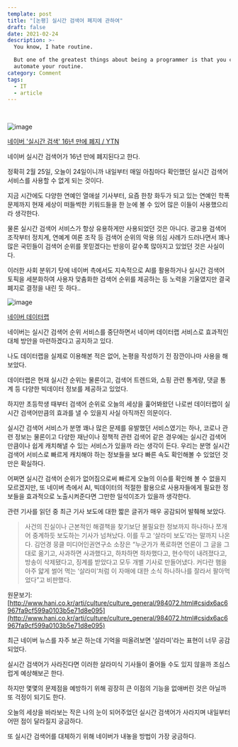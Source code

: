 ```yaml
---
template: post
title: "[논평] 실시간 검색어 폐지에 관하여"
draft: false
date: 2021-02-24
description: >-
  You know, I hate routine.

  But one of the greatest things about being a programmer is that you can
  automate your routine.
category: Comment
tags:
  - IT
  - article
---
```




<br/>

![image](https://user-images.githubusercontent.com/57346455/117331213-7e94a200-aed1-11eb-8cb8-8d5af8b7497d.png)

[네이버 '실시간 검색' 16년 만에 폐지 / YTN](https://youtu.be/huxOrwuryLo)

네이버 실시간 검색어가 16년 만에 폐지된다고 한다.

정확히 2월 25일, 오늘이 24일이니까 내일부터 매일 아침마다 확인했던 실시간 검색어 서비스를 사용할 수 없게 되는 것이다.

지금 시간에도 다양한 연예인 열애설 기사부터, 요즘 한창 화두가 되고 있는 연예인 학폭 문제까지 현재 세상이 떠들썩한 키워드들을 한 눈에 볼 수 있어 많은 이들이 사용했으리라 생각한다.

물론 실시간 검색어 서비스가 항상 유용하게만 사용되었던 것은 아니다. 광고용 검색어 조작부터 정치계, 연예계 여론 조작 등 검색어 순위의 악용 의심 사례가 드러나면서 꽤나 많은 국민들이 검색어 순위를 못믿겠다는 반응이 갈수록 많아지고 있었던 것은 사실이다.

이러한 사회 분위기 탓에 네이버 측에서도 지속적으로 AI를 활용하거나 실시간 검색어 토픽을 세분화하여 사용자 맞춤화한 검색어 순위를 제공하는 등 노력을 기울였지만 결국 폐지로 결정을 내린 듯 하다..

![image](https://user-images.githubusercontent.com/57346455/117331502-c6b3c480-aed1-11eb-99f7-83ceff7fbff3.png)

[네이버 데이터랩](https://datalab.naver.com/)

네이버는 실시간 검색어 순위 서비스를 중단하면서 네이버 데이터랩 서비스로 효과적인 대체 방안을 마련하겠다고 공지하고 있다.

나도 데이터랩을 실제로 이용해본 적은 없어, 논평을 작성하기 전 잠깐이나마 사용을 해보았다.

데이터랩은 현재 실시간 순위는 물론이고, 검색어 트렌드와, 쇼핑 관련 통계량, 댓글 통계 등 다양한 빅데이터 정보를 제공하고 있었다.

하지만 초등학생 때부터 검색어 순위로 오늘의 세상을 훑어봐왔던 나로썬 데이터랩이 실시간 검색어만큼의 효과를 낼 수 있을지 사실 아직까진 의문이다.

실시간 검색어 서비스가 분명 꽤나 많은 문제를 유발했던 서비스였기는 하나, 코로나 관련 정보는 물론이고 다양한 재난이나 정책적 관련 검색어 같은 경우에는 실시간 검색어만큼이나 쉽게 캐치해낼 수 있는 서비스가 있을까 라는 생각이 든다. 우리는 분명 실시간 검색어 서비스로 빠르게 캐치해야 하는 정보들을 보다 빠른 속도 확인해볼 수 있었던 것만은 확실하다.

어쩌면 실시간 검색어 순위가 없어짐으로써 빠르게 오늘의 이슈를 확인해 볼 수 없을지 모르겠지만, 또 네이버 측에서 AI, 빅데이터의 적절한 활용으로 사용자들에게 필요한 정보들을 효과적으로 노출시켜준다면 그만한 일석이조가 있을까 생각한다.

관련 기사를 읽던 중 최근 기사 보도에 대한 짧은 글귀가 매우 공감되어 발췌해 보았다.

> 사건의 진실이나 근본적인 해결책을 찾기보단 불필요한 정보까지 하나하나 쪼개어 중계하듯 보도하는 기사가 넘쳐났다. 이를 두고 ‘살라미 보도’라는 말까지 나온다. 김언경 뭉클 미디어인권연구소 소장은 “누군가가 폭로하면 언론이 그 글을 그대로 옮기고, 사과하면 사과했다고, 하차하면 하차했다고, 현수막이 내려졌다고, 방송이 삭제됐다고, 징계를 받았다고 모두 개별 기사로 만들어냈다. 커다란 햄을 아주 얇게 썰어 먹는 ‘살라미’처럼 이 자매에 대한 소식 하나하나를 잘라서 팔아먹었다”고 비판했다.

원문보기: [http://www.hani.co.kr/arti/culture/culture_general/984072.html#csidx6ac6967fa9cf599a0103b5e71d8e095](http://www.hani.co.kr/arti/culture/culture_general/984072.html#csidx6ac6967fa9cf599a0103b5e71d8e095)

최근 네이버 뉴스를 자주 보곤 하는데 기억을 떠올려보면 '살라미'라는 표현이 너무 공감되었다.

실시간 검색어가 사라진다면 이러한 살라미식 기사들이 줄어들 수도 있지 않을까 조심스럽게 예상해보곤 한다.

하지만 몇몇의 문제점을 예방하기 위해 굉장히 큰 이점의 기능을 없애버린 것은 아닐까 또 걱정이 되기도 한다.

오늘의 세상을 바라보는 작은 나의 눈이 되어주었던 실시간 검색어가 사라지며 내일부터 어떤 점이 달라질지 궁금하다.

또 실시간 검색어를 대체하기 위해 네이버가 내놓을 방법이 가장 궁금하다.